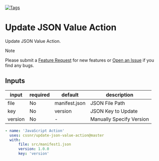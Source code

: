 [![Tags](https://github.com/cssnr/update-json-value-action/actions/workflows/tags.yaml/badge.svg)](https://github.com/cssnr/update-json-value-action/actions/workflows/tags.yaml)

# Update JSON Value Action

Update JSON Value Action.

> [!NOTE]  
> Please submit a
> [Feature Request](https://github.com/cssnr/update-json-value-action/discussions/categories/feature-requests)
> for new features or [Open an Issue](https://github.com/cssnr/update-json-value-action/issues) if you find any bugs.

## Inputs

| input   | required | default       | description              |
| ------- | -------- | ------------- | ------------------------ |
| file    | No       | manifest.json | JSON File Path           |
| key     | No       | version       | JSON Key to Update       |
| version | No       | -             | Manually Specify Version |

```yaml
- name: 'JavaScript Action'
  uses: cssnr/update-json-value-action@master
  with:
      file: src/manifest1.json
      version: 1.0.0
      key: 'version'
```
